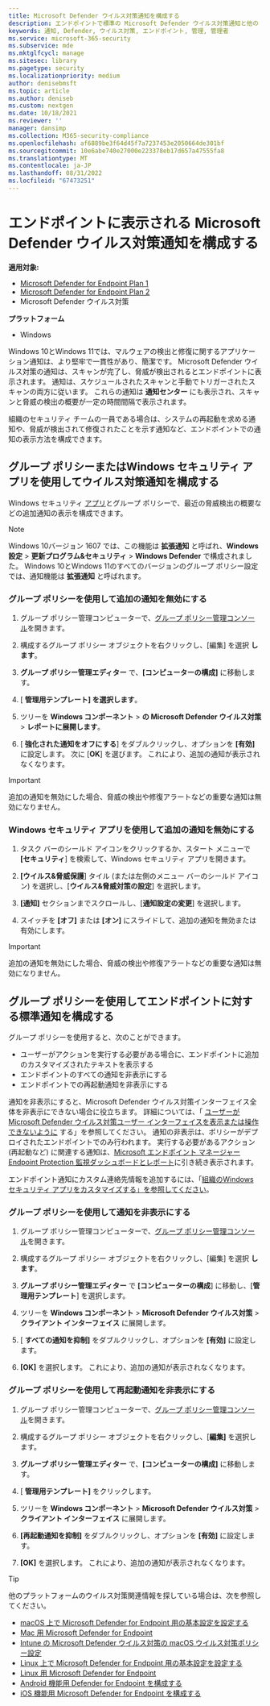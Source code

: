 ```yaml
---
title: Microsoft Defender ウイルス対策通知を構成する
description: エンドポイントで標準の Microsoft Defender ウイルス対策通知と他の Microsoft Defender ウイルス対策通知の両方を構成およびカスタマイズする方法について説明します。
keywords: 通知, Defender, ウイルス対策, エンドポイント, 管理, 管理者
ms.service: microsoft-365-security
ms.subservice: mde
ms.mktglfcycl: manage
ms.sitesec: library
ms.pagetype: security
ms.localizationpriority: medium
author: denisebmsft
ms.topic: article
ms.author: deniseb
ms.custom: nextgen
ms.date: 10/18/2021
ms.reviewer: ''
manager: dansimp
ms.collection: M365-security-compliance
ms.openlocfilehash: af6889be3f64d45f7a7237453e2050664de301bf
ms.sourcegitcommit: 10e6abe740e27000e223378eb17d657a47555fa8
ms.translationtype: MT
ms.contentlocale: ja-JP
ms.lasthandoff: 08/31/2022
ms.locfileid: "67473251"
---
```

# <a name="configure-microsoft-defender-antivirus-notifications-that-appear-on-endpoints"></a>エンドポイントに表示される Microsoft Defender ウイルス対策通知を構成する

**適用対象:**

- [Microsoft Defender for Endpoint Plan 1](https://go.microsoft.com/fwlink/p/?linkid=2154037)
- [Microsoft Defender for Endpoint Plan 2](https://go.microsoft.com/fwlink/p/?linkid=2154037)
- Microsoft Defender ウイルス対策

**プラットフォーム**
- Windows

Windows 10とWindows 11では、マルウェアの検出と修復に関するアプリケーション通知は、より堅牢で一貫性があり、簡潔です。 Microsoft Defender ウイルス対策の通知は、スキャンが完了し、脅威が検出されるとエンドポイントに表示されます。 通知は、スケジュールされたスキャンと手動でトリガーされたスキャンの両方に従います。 これらの通知は **通知センター** にも表示され、スキャンと脅威の検出の概要が一定の時間間隔で表示されます。

組織のセキュリティ チームの一員である場合は、システムの再起動を求める通知や、脅威が検出されて修復されたことを示す通知など、エンドポイントでの通知の表示方法を構成できます。

## <a name="configure-antivirus-notifications-using-group-policy-or-the-windows-security-app"></a>グループ ポリシーまたはWindows セキュリティ アプリを使用してウイルス対策通知を構成する

Windows セキュリティ [アプリ](microsoft-defender-security-center-antivirus.md)とグループ ポリシーで、最近の脅威検出の概要などの追加通知の表示を構成できます。

> [!NOTE]
> Windows 10バージョン 1607 では、この機能は **拡張通知** と呼ばれ、**Windows 設定** \> **更新プログラム&セキュリティ** \> **Windows Defender** で構成されました。 Windows 10とWindows 11のすべてのバージョンのグループ ポリシー設定では、通知機能は **拡張通知** と呼ばれます。

### <a name="use-group-policy-to-disable-additional-notifications"></a>グループ ポリシーを使用して追加の通知を無効にする

1. グループ ポリシー管理コンピューターで、[グループ ポリシー管理コンソール](/previous-versions/windows/it-pro/windows-server-2008-R2-and-2008/cc731212(v=ws.11))を開きます。

2. 構成するグループ ポリシー オブジェクトを右クリックし、[編集] を選択 **します**。

3. **グループ ポリシー管理エディター** で、**[コンピューターの構成]** に移動します。

4. [ **管理用テンプレート] を選択します**。

5. ツリーを **Windows コンポーネント** \> **の Microsoft Defender ウイルス対策** > **レポートに展開します**。

6. [ **強化された通知をオフにする**] をダブルクリックし、オプションを **[有効]** に設定します。 次に [**OK**] を選びます。 これにより、追加の通知が表示されなくなります。

> [!IMPORTANT]
> 追加の通知を無効にした場合、脅威の検出や修復アラートなどの重要な通知は無効になりません。

### <a name="use-the-windows-security-app-to-disable-additional-notifications"></a>Windows セキュリティ アプリを使用して追加の通知を無効にする

1. タスク バーのシールド アイコンをクリックするか、スタート メニューで **[セキュリティ**] を検索して、Windows セキュリティ アプリを開きます。

2. **[ウイルス&脅威保護**] タイル (または左側のメニュー バーのシールド アイコン) を選択し、[**ウイルス&脅威対策の設定**] を選択します。

3. **[通知]** セクションまでスクロールし、[**通知設定の変更**] を選択します。

4. スイッチを **[オフ]** または **[オン]** にスライドして、追加の通知を無効または有効にします。

> [!IMPORTANT]
> 追加の通知を無効にした場合、脅威の検出や修復アラートなどの重要な通知は無効になりません。

## <a name="configure-standard-notifications-on-endpoints-using-group-policy"></a>グループ ポリシーを使用してエンドポイントに対する標準通知を構成する

グループ ポリシーを使用すると、次のことができます。

- ユーザーがアクションを実行する必要がある場合に、エンドポイントに追加のカスタマイズされたテキストを表示する
- エンドポイントのすべての通知を非表示にする
- エンドポイントでの再起動通知を非表示にする

通知を非表示にすると、Microsoft Defender ウイルス対策インターフェイス全体を非表示にできない場合に役立ちます。 詳細については、「 [ユーザーが Microsoft Defender ウイルス対策ユーザー インターフェイスを表示または操作できないように](prevent-end-user-interaction-microsoft-defender-antivirus.md) する」を参照してください。 通知の非表示は、ポリシーがデプロイされたエンドポイントでのみ行われます。 実行する必要があるアクション (再起動など) に関連する通知は、[Microsoft エンドポイント マネージャー Endpoint Protection 監視ダッシュボードとレポート](/configmgr/protect/deploy-use/monitor-endpoint-protection)に引き続き表示されます。 

エンドポイント通知にカスタム連絡先情報を追加するには、「[組織のWindows セキュリティ アプリをカスタマイズする」を参照してください](/windows/security/threat-protection/windows-defender-security-center/windows-defender-security-center)。

### <a name="use-group-policy-to-hide-notifications"></a>グループ ポリシーを使用して通知を非表示にする

1. グループ ポリシー管理コンピューターで、[グループ ポリシー管理コンソール](/previous-versions/windows/it-pro/windows-server-2008-R2-and-2008/cc731212(v=ws.11))を開きます。

2. 構成するグループ ポリシー オブジェクトを右クリックし、[編集] を選択 **します**。

3. **グループ ポリシー管理エディター** で **[コンピューターの構成**] に移動し、[**管理用テンプレート**] を選択します。

4. ツリーを **Windows コンポーネント** \> **Microsoft Defender ウイルス対策** \> **クライアント インターフェイス** に展開します。 

5. [ **すべての通知を抑制]** をダブルクリックし、オプションを **[有効]** に設定します。 

6. **[OK]** を選択します。 これにより、追加の通知が表示されなくなります。

### <a name="use-group-policy-to-hide-reboot-notifications"></a>グループ ポリシーを使用して再起動通知を非表示にする

1. グループ ポリシー管理コンピューターで、[グループ ポリシー管理コンソール](/previous-versions/windows/it-pro/windows-server-2008-R2-and-2008/cc731212(v=ws.11))を開きます。

2. 構成するグループ ポリシー オブジェクトを右クリックし、[**編集]** を選択します。

2. **グループ ポリシー管理エディター** で、**[コンピューターの構成]** に移動します。

3. [ **管理用テンプレート]** をクリックします。

4. ツリーを **Windows コンポーネント** \> **Microsoft Defender ウイルス対策** \> **クライアント インターフェイス** に展開します。

5. **[再起動通知を抑制]** をダブルクリックし、オプションを **[有効]** に設定します。 

5. **[OK]** を選択します。 これにより、追加の通知が表示されなくなります。

> [!TIP]
> 他のプラットフォームのウイルス対策関連情報を探している場合は、次を参照してください。
> - [macOS 上で Microsoft Defender for Endpoint 用の基本設定を設定する](mac-preferences.md)
> - [Mac 用 Microsoft Defender for Endpoint](microsoft-defender-endpoint-mac.md)
> - [Intune の Microsoft Defender ウイルス対策の macOS ウイルス対策ポリシー設定](/mem/intune/protect/antivirus-microsoft-defender-settings-macos)
> - [Linux 上で Microsoft Defender for Endpoint 用の基本設定を設定する](linux-preferences.md)
> - [Linux 用 Microsoft Defender for Endpoint](microsoft-defender-endpoint-linux.md)
> - [Android 機能用 Defender for Endpoint を構成する](android-configure.md)
> - [iOS 機能用 Microsoft Defender for Endpoint を構成する](ios-configure-features.md)